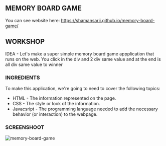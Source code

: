 MEMORY BOARD GAME
-------------

You can see website here:  https://shamansarii.github.io/memory-board-game/

## WORKSHOP

IDEA - Let's make a super simple memory board game appplication that runs on the web. You click in the div and 2 div same value and at the end is all div same value to winner
### INGREDIENTS
To make this application, we're going to need to cover the following topics:
  * HTML - The information represented on the page.
  * CSS - The style or look of the information.
  * Javacsript - The programming language needed to add the necessary behavior (or interaction) to the webpage.
  
### SCREENSHOOT
![memory-board-game](https://user-images.githubusercontent.com/38943439/46164491-8adf0a00-c2a7-11e8-9cce-bd54295d9a90.png)
